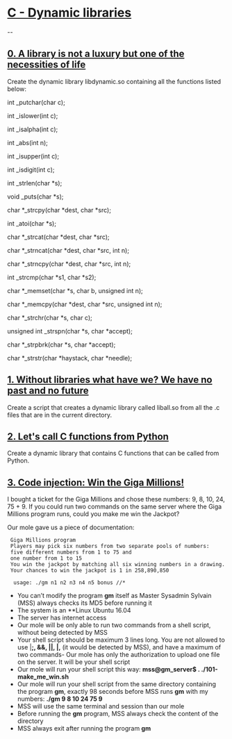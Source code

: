 # [C - Dynamic libraries]()
--
## [0. A library is not a luxury but one of the necessities of life]()
Create the dynamic library libdynamic.so containing all the functions listed below:

int _putchar(char c);

int _islower(int c);

int _isalpha(int c);

int _abs(int n);

int _isupper(int c);

int _isdigit(int c);

int _strlen(char *s);

void _puts(char *s);

char *_strcpy(char *dest, char *src);

int _atoi(char *s);

char *_strcat(char *dest, char *src);

char *_strncat(char *dest, char *src, int n);

char *_strncpy(char *dest, char *src, int n);

int _strcmp(char *s1, char *s2);

char *_memset(char *s, char b, unsigned int n);

char *_memcpy(char *dest, char *src, unsigned int n);

char *_strchr(char *s, char c);

unsigned int _strspn(char *s, char *accept);

char *_strpbrk(char *s, char *accept);

char *_strstr(char *haystack, char *needle);

## [1. Without libraries what have we? We have no past and no future]()
Create a script that creates a dynamic library called liball.so from all the .c files that are in the current directory.

## [2. Let's call C functions from Python]()
Create a dynamic library that contains C functions that can be called from Python.

## [3. Code injection: Win the Giga Millions!]()
I bought a ticket for the Giga Millions and chose these numbers: 9, 8, 10, 24, 75 + 9. If you could run two commands on the same server where the Giga Millions program runs, could you make me win the Jackpot?

Our mole gave us a piece of documentation:

     Giga Millions program                                                                                  
     Players may pick six numbers from two separate pools of numbers:                                                
     five different numbers from 1 to 75 and                                                                       
     one number from 1 to 15                                                                                       
     You win the jackpot by matching all six winning numbers in a drawing.                                           
     Your chances to win the jackpot is 1 in 258,890,850                                                             
                                                                                                                  
      usage: ./gm n1 n2 n3 n4 n5 bonus //*

* You can’t modify the program **gm** itself as Master Sysadmin Sylvain (MSS) always checks its MD5 before running it
* The system is an **Linux Ubuntu 16.04
* The server has internet access
* Our mole will be only able to run two commands from a shell script, without being detected by MSS
* Your shell script should be maximum 3 lines long. You are not allowed to use |**;, &&, ||, |,** (it would be detected by MSS), and have a maximum of two commands- Our mole has only the authorization to upload one file on the server. It will be your shell script
* Our mole will run your shell script this way: **mss@gm_server$ . ./101-make_me_win.sh**
* Our mole will run your shell script from the same directory containing the program **gm**, exactly 98 seconds before MSS runs **gm** with my numbers: **./gm 9 8 10 24 75 9**
* MSS will use the same terminal and session than our mole
* Before running the **gm** program, MSS always check the content of the directory
* MSS always exit after running the program **gm**


